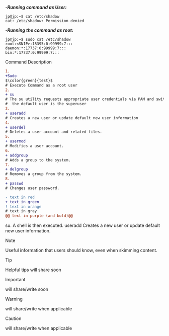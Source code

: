 -***Running command as User:***

```
jp@jp:~$ cat /etc/shadow 
cat: /etc/shadow: Permission denied
 ```
-***Running the command as root:***
```
jp@jp:~$ sudo cat /etc/shadow 
root:<SNIP>:18395:0:99999:7:::
daemon:*:17737:0:99999:7:::
bin:*:17737:0:99999:7:::
```
Command	Description
```diff
1.
+Sudo
$\color{green}{test}$
# Execute Command as a root user
2.
+ su
# The su utility requests appropriate user credentials via PAM and switches to that user ID
#  the default user is the superuser
3.
+ useradd
# Creates a new user or update default new user information
4.
+ userdel
# Deletes a user account and related files.
5.
+ usermod
# Modifies a user account.
6.
+ addgroup
# Adds a group to the system.
7.
+ delgroup 
# Removes a group from the system.
8.
+ passwd
# Changes user password.

```


```diff
- text in red
+ text in green
! text in orange
# text in gray
@@ text in purple (and bold)@@
```
 

su. A shell is then executed.
useradd	Creates a new user or update default new user information.

> [!NOTE]
> Useful information that users should know, even when skimming content.
 

> [!TIP]
> Helpful tips will share soon

> [!IMPORTANT]
> will share/write soon


> [!WARNING]
>  will share/write when applicable

> [!CAUTION]
> will share/write when applicable
